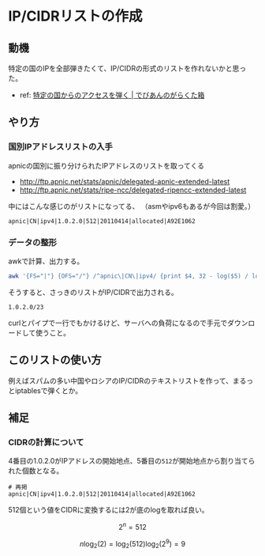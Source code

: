 # IP/CIDRリストの作成

## 動機

特定の国のIPを全部弾きたくて、IP/CIDRの形式のリストを作れないかと思った。

 * ref: [特定の国からのアクセスを弾く | でびあんのがらくた箱](http://www.kvs.jp/archives/2369)

## やり方

### 国別IPアドレスリストの入手

apnicの国別に振り分けられたIPアドレスのリストを取ってくる

 * http://ftp.apnic.net/stats/apnic/delegated-apnic-extended-latest
 * http://ftp.apnic.net/stats/ripe-ncc/delegated-ripencc-extended-latest

中にはこんな感じのがリストになってる、
（asmやipv6もあるが今回は割愛。）

```
apnic|CN|ipv4|1.0.2.0|512|20110414|allocated|A92E1062
```

### データの整形

awkで計算、出力する。

```sh
awk '{FS="|"} {OFS="/"} /^apnic\|CN\|ipv4/ {print $4, 32 - log($5) / log(2)}' delegated-apnic-extended-latest
```

そうすると、さっきのリストがIP/CIDRで出力される。

```
1.0.2.0/23
```

curlとパイプで一行でもかけるけど、サーバへの負荷になるので手元でダウンロードして使うこと。

## このリストの使い方

例えばスパムの多い中国やロシアのIP/CIDRのテキストリストを作って、まるっとiptablesで弾くとか。

## 補足

### CIDRの計算について

4番目の1.0.2.0がIPアドレスの開始地点、5番目の`512`が開始地点から割り当てられた個数となる。

```
# 再掲
apnic|CN|ipv4|1.0.2.0|512|20110414|allocated|A92E1062
```

512個という値をCIDRに変換するには2が底のlogを取れば良い。

$$ 2^{n}=512 $$

$$ n\log_{2}(2) = \log_{2}(512) \log_{2}(2^9) = 9 $$